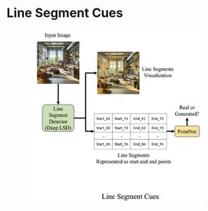 # Line Segment Cues

<p align="center">
<img height="400" alt="Architecture for Line Segment Classifier" src="../assets/line_segment_cues.jpg">
</p>